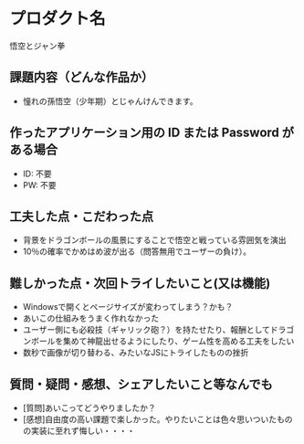 # プロダクト名

悟空とジャン拳

## 課題内容（どんな作品か）

- 憧れの孫悟空（少年期）とじゃんけんできます。

## 作ったアプリケーション用の ID または Password がある場合

- ID: 不要
- PW: 不要

## 工夫した点・こだわった点

- 背景をドラゴンボールの風景にすることで悟空と戦っている雰囲気を演出
- 10％の確率でかめはめ波が出る（問答無用でユーザーの負け）。

## 難しかった点・次回トライしたいこと(又は機能)

- Windowsで開くとページサイズが変わってしまう？かも？
- あいこの仕組みをうまく作れなかった
- ユーザー側にも必殺技（ギャリック砲？）を持たせたり、報酬としてドラゴンボールを集めて神龍出せるようにしたり、ゲーム性を高める工夫をしたい
- 数秒で画像が切り替わる、みたいなJSにトライしたものの挫折

## 質問・疑問・感想、シェアしたいこと等なんでも

- [質問]あいこってどうやりましたか？
- [感想]自由度の高い課題で楽しかった。やりたいことは色々思いついたものの実装に至れず悔しい・・・・

